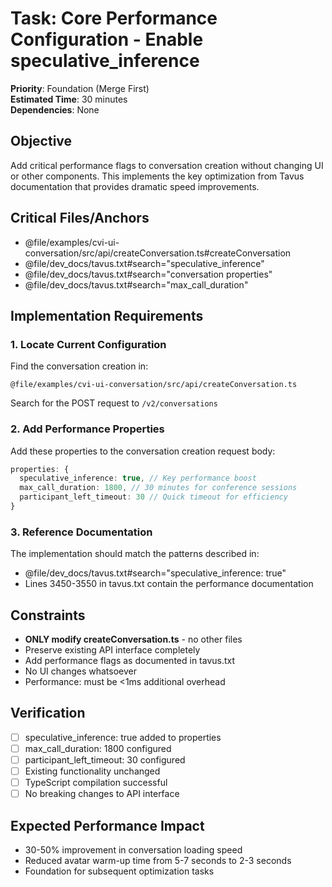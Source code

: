 # Task: Core Performance Configuration - Enable speculative_inference

**Priority**: Foundation (Merge First)  
**Estimated Time**: 30 minutes  
**Dependencies**: None

## Objective

Add critical performance flags to conversation creation without changing UI or other components. This implements the key optimization from Tavus documentation that provides dramatic speed improvements.

## Critical Files/Anchors

- @file/examples/cvi-ui-conversation/src/api/createConversation.ts#createConversation  
- @file/dev_docs/tavus.txt#search="speculative_inference"
- @file/dev_docs/tavus.txt#search="conversation properties" 
- @file/dev_docs/tavus.txt#search="max_call_duration"

## Implementation Requirements

### 1. Locate Current Configuration
Find the conversation creation in:
```
@file/examples/cvi-ui-conversation/src/api/createConversation.ts
```
Search for the POST request to `/v2/conversations`

### 2. Add Performance Properties  
Add these properties to the conversation creation request body:
```typescript
properties: {
  speculative_inference: true, // Key performance boost
  max_call_duration: 1800, // 30 minutes for conference sessions
  participant_left_timeout: 30 // Quick timeout for efficiency
}
```

### 3. Reference Documentation
The implementation should match the patterns described in:
- @file/dev_docs/tavus.txt#search="speculative_inference: true" 
- Lines 3450-3550 in tavus.txt contain the performance documentation

## Constraints

- **ONLY modify createConversation.ts** - no other files
- Preserve existing API interface completely
- Add performance flags as documented in tavus.txt
- No UI changes whatsoever
- Performance: must be <1ms additional overhead

## Verification

- [ ] speculative_inference: true added to properties
- [ ] max_call_duration: 1800 configured  
- [ ] participant_left_timeout: 30 configured
- [ ] Existing functionality unchanged
- [ ] TypeScript compilation successful
- [ ] No breaking changes to API interface

## Expected Performance Impact

- 30-50% improvement in conversation loading speed
- Reduced avatar warm-up time from 5-7 seconds to 2-3 seconds
- Foundation for subsequent optimization tasks 